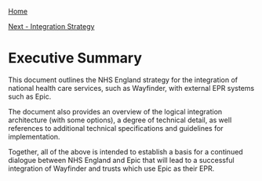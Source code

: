 [Home](../readme.md)

[Next - Integration Strategy](int_strat.md)

# Executive Summary

This document outlines the NHS England strategy for the integration of national health care services, such as Wayfinder, with external EPR systems such as Epic.

The document also provides an overview of the logical integration architecture (with some options), a degree of technical detail, as well references to additional technical specifications and guidelines for implementation. 

Together, all of the above is intended to establish a basis for a continued dialogue between NHS England and Epic that will lead to a successful integration of Wayfinder and trusts which use Epic as their EPR.
